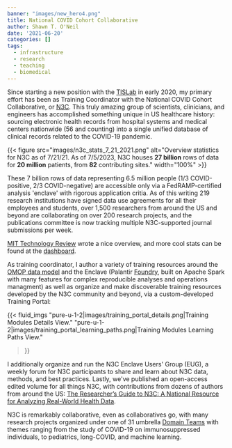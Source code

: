 ```yaml
---
banner: "images/new_hero4.png"
title: National COVID Cohort Collaborative
author: Shawn T. O'Neil
date: '2021-06-20'
categories: []
tags:
  - infrastructure
  - research
  - teaching
  - biomedical
---
```


Since starting a new position with the [TISLab](https://tislab.org/) in early 2020, my primary effort has been as Training Coordinator with the National COVID Cohort Collaborative, or [N3C](https://covid.cd2h.org/). This truly amazing group of scientists, clinicians, and engineers has accomplished something unique in US healthcare history: sourcing electronic health records from hospital systems and medical centers nationwide (56 and counting) into a single unified database of clinical records related to the COVID-19 pandemic. 

{{< figure src="images/n3c_stats_7_21_2021.png" alt="Overview statistics for N3C as of 7/21/21. As of 7/5/2023, N3C houses <b>27 billion</b> rows of data for <b>20 million</b> patients, from <b>82</b> contributing sites." width="100%" >}}

These 7 billion rows of data representing 6.5 million people (1/3 COVID-positive, 2/3 COVID-negative) are accessible only via a FedRAMP-certified analysis 'enclave' with rigorous application critia. As of this writing 219 research institutions have signed data use agreements for all their employees and students, over 1,500 researchers from around the US and beyond are collaborating on over 200 research projects, and the publications committee is now tracking multiple N3C-supported journal submissions per week. 

[MIT Technology Review](https://www.technologyreview.com/2021/06/21/1026590/us-covid-database-n3c-nih-privacy/) wrote a nice overview, and more cool stats can be found at the [dashboard](https://covid.cd2h.org/dashboard/). 

As training coordinator, I author a variety of training resources around the [OMOP data model](https://www.ohdsi.org/data-standardization/the-common-data-model/) and the Enclave (Palantir [Foundry](https://www.readthegeneralist.com/briefing/palantir-ipo#toc-product), built on Apache Spark with many features for complex reproducible analyses and operations managment) as well as organize and make discoverable training resources developed by the N3C community and beyond, via a custom-developed Training Portal:

{{< fluid_imgs 
  "pure-u-1-2|images/training_portal_details.png|Training Modules Details View." 
  "pure-u-1-2|images/training_portal_learning_paths.png|Training Modules Learning Paths View."
>}}

I additionally organize and run the N3C Enclave Users' Group (EUG), a weekly forum for N3C participants to share and learn about N3C data, methods, and best practices. Lastly, we've published an open-access edited volume for all things N3C, with contributions from dozens of authors from around the US: [The Researcher’s Guide to N3C: A National Resource for Analyzing Real-World Health Data](https://national-covid-cohort-collaborative.github.io/guide-to-n3c-v1/).

N3C is remarkably collaborative, even as collaboratives go, with many research projects organized under one of 31 umbrella [Domain Teams](https://covid.cd2h.org/domain-teams) with themes ranging from the study of COVID-19 on immunosuppressed individuals, to pediatrics, long-COVID, and machine learning. 